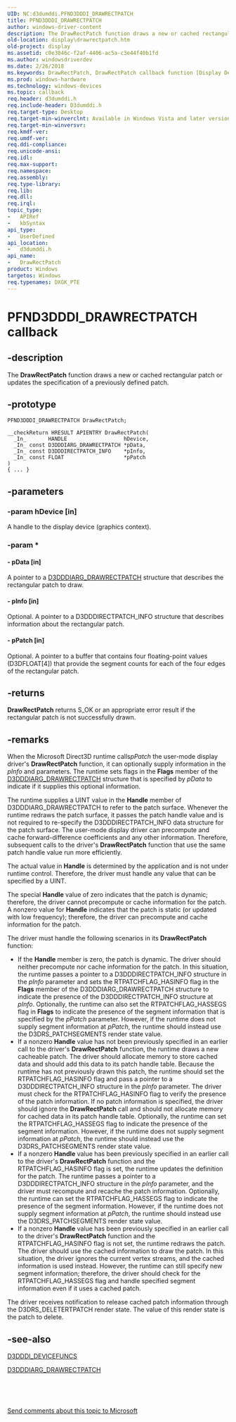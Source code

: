 ```yaml
---
UID: NC:d3dumddi.PFND3DDDI_DRAWRECTPATCH
title: PFND3DDDI_DRAWRECTPATCH
author: windows-driver-content
description: The DrawRectPatch function draws a new or cached rectangular patch or updates the specification of a previously defined patch.
old-location: display\drawrectpatch.htm
old-project: display
ms.assetid: c0e3046c-f2af-4406-ac5a-c3e44f40b1fd
ms.author: windowsdriverdev
ms.date: 2/26/2018
ms.keywords: DrawRectPatch, DrawRectPatch callback function [Display Devices], PFND3DDDI_DRAWRECTPATCH, UserModeDisplayDriver_Functions_a32bf010-d5a9-4cf7-b885-4f0fb407a4ad.xml, d3dumddi/DrawRectPatch, display.drawrectpatch
ms.prod: windows-hardware
ms.technology: windows-devices
ms.topic: callback
req.header: d3dumddi.h
req.include-header: D3dumddi.h
req.target-type: Desktop
req.target-min-winverclnt: Available in Windows Vista and later versions of the Windows operating systems.
req.target-min-winversvr: 
req.kmdf-ver: 
req.umdf-ver: 
req.ddi-compliance: 
req.unicode-ansi: 
req.idl: 
req.max-support: 
req.namespace: 
req.assembly: 
req.type-library: 
req.lib: 
req.dll: 
req.irql: 
topic_type:
-	APIRef
-	kbSyntax
api_type:
-	UserDefined
api_location:
-	d3dumddi.h
api_name:
-	DrawRectPatch
product: Windows
targetos: Windows
req.typenames: DXGK_PTE
---
```


# PFND3DDDI_DRAWRECTPATCH callback


## -description


The <b>DrawRectPatch</b> function draws a new or cached rectangular patch or updates the specification of a previously defined patch.


## -prototype


````
PFND3DDDI_DRAWRECTPATCH DrawRectPatch;

__checkReturn HRESULT APIENTRY DrawRectPatch(
  _In_       HANDLE                  hDevice,
  _In_ const D3DDDIARG_DRAWRECTPATCH *pData,
  _In_ const D3DDDIRECTPATCH_INFO    *pInfo,
  _In_ const FLOAT                   *pPatch
)
{ ... }
````


## -parameters




### -param hDevice [in]

 A handle to the display device (graphics context).


### -param *








#### - pData [in]

 A pointer to a <a href="..\d3dumddi\ns-d3dumddi-_d3dddiarg_drawrectpatch.md">D3DDDIARG_DRAWRECTPATCH</a> structure that describes the rectangular patch to draw.


#### - pInfo [in]

 Optional. A pointer to a D3DDDIRECTPATCH_INFO structure that describes information about the rectangular patch.


#### - pPatch [in]

 Optional. A pointer to a buffer that contains four floating-point values (D3DFLOAT[4]) that provide the segment counts for each of the four edges of the rectangular patch.


## -returns



<b>DrawRectPatch</b> returns S_OK or an appropriate error result if the rectangular patch is not successfully drawn.




## -remarks



When the Microsoft Direct3D runtime calls<i>pPatch</i> the user-mode display driver's <b>DrawRectPatch</b> function, it can optionally supply information in the <i>pInfo</i> and  parameters. The runtime sets flags in the <b>Flags</b> member of the <a href="..\d3dumddi\ns-d3dumddi-_d3dddiarg_drawrectpatch.md">D3DDDIARG_DRAWRECTPATCH</a> structure that is specified by <i>pData</i> to indicate if it supplies this optional information. 

The runtime supplies a UINT value in the <b>Handle</b> member of D3DDDIARG_DRAWRECTPATCH to refer to the patch surface. Whenever the runtime redraws the patch surface, it passes the patch handle value and is not required to re-specify the D3DDDIRECTPATCH_INFO data structure for the patch surface. The user-mode display driver can precompute and cache forward-difference coefficients and any other information. Therefore, subsequent calls to the driver's <b>DrawRectPatch</b> function that use the same patch handle value run more efficiently.

The actual value in <b>Handle</b> is determined by the application and is not under runtime control. Therefore, the driver must handle any value that can be specified by a UINT. 

The special <b>Handle</b> value of zero indicates that the patch is dynamic; therefore, the driver cannot precompute or cache information for the patch. A nonzero value for <b>Handle</b> indicates that the patch is static (or updated with low frequency); therefore, the driver can precompute and cache information for the patch.

The driver must handle the following scenarios in its <b>DrawRectPatch</b> function: 

<ul>
<li>
If the <b>Handle</b> member is zero, the patch is dynamic. The driver should neither precompute nor cache information for the patch. In this situation, the runtime passes a pointer to a D3DDDIRECTPATCH_INFO structure in the <i>pInfo</i> parameter and sets the RTPATCHFLAG_HASINFO flag in the <b>Flags</b> member of the D3DDDIARG_DRAWRECTPATCH structure to indicate the presence of the D3DDDIRECTPATCH_INFO structure at <i>pInfo</i>. Optionally, the runtime can also set the RTPATCHFLAG_HASSEGS flag in <b>Flags</b> to indicate the presence of the segment information that is specified by the <i>pPatch</i> parameter. However, if the runtime does not supply segment information at <i>pPatch</i>, the runtime should instead use the D3DRS_PATCHSEGMENTS render state value.

</li>
<li>
If a nonzero <b>Handle</b> value has not been previously specified in an earlier call to the driver's <b>DrawRectPatch</b> function, the runtime draws a new cacheable patch. The driver should allocate memory to store cached data and should add this data to its patch handle table. Because the runtime has not previously drawn this patch, the runtime should set the RTPATCHFLAG_HASINFO flag and pass a pointer to a D3DDDIRECTPATCH_INFO structure in the <i>pInfo</i> parameter. The driver must check for the RTPATCHFLAG_HASINFO flag to verify the presence of the patch information. If no patch information is specified, the driver should ignore the <b>DrawRectPatch</b> call and should not allocate memory for cached data in its patch handle table. Optionally, the runtime can set the RTPATCHFLAG_HASSEGS flag to indicate the presence of the segment information. However, if the runtime does not supply segment information at <i>pPatch</i>, the runtime should instead use the D3DRS_PATCHSEGMENTS render state value.

</li>
<li>
If a nonzero <b>Handle</b> value has been previously specified in an earlier call to the driver's <b>DrawRectPatch</b> function and the RTPATCHFLAG_HASINFO flag is set, the runtime updates the definition for the patch. The runtime passes a pointer to a D3DDDIRECTPATCH_INFO structure in the <i>pInfo</i> parameter, and the driver must recompute and recache the patch information. Optionally, the runtime can set the RTPATCHFLAG_HASSEGS flag to indicate the presence of the segment information. However, if the runtime does not supply segment information at <i>pPatch</i>, the runtime should instead use the D3DRS_PATCHSEGMENTS render state value.

</li>
<li>
If a nonzero <b>Handle</b> value has been previously specified in an earlier call to the driver's <b>DrawRectPatch</b> function and the RTPATCHFLAG_HASINFO flag is not set, the runtime redraws the patch. The driver should use the cached information to draw the patch. In this situation, the driver ignores the current vertex streams, and the cached information is used instead. However, the runtime can still specify new segment information; therefore, the driver should check for the RTPATCHFLAG_HASSEGS flag and handle specified segment information even if it uses a cached patch.

</li>
</ul>
The driver receives notification to release cached patch information through the D3DRS_DELETERTPATCH render state. The value of this render state is the patch to delete.




## -see-also

<a href="..\d3dumddi\ns-d3dumddi-_d3dddi_devicefuncs.md">D3DDDI_DEVICEFUNCS</a>



<a href="..\d3dumddi\ns-d3dumddi-_d3dddiarg_drawrectpatch.md">D3DDDIARG_DRAWRECTPATCH</a>



 

 

<a href="mailto:wsddocfb@microsoft.com?subject=Documentation%20feedback [display\display]:%20PFND3DDDI_DRAWRECTPATCH callback function%20 RELEASE:%20(2/26/2018)&amp;body=%0A%0APRIVACY STATEMENT%0A%0AWe use your feedback to improve the documentation. We don't use your email address for any other purpose, and we'll remove your email address from our system after the issue that you're reporting is fixed. While we're working to fix this issue, we might send you an email message to ask for more info. Later, we might also send you an email message to let you know that we've addressed your feedback.%0A%0AFor more info about Microsoft's privacy policy, see http://privacy.microsoft.com/en-us/default.aspx." title="Send comments about this topic to Microsoft">Send comments about this topic to Microsoft</a>

